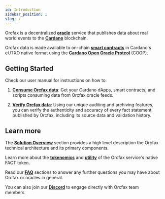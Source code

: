 ```yaml
---
id: Introduction
sidebar_position: 1
slug: /
---
```


Orcfax is a decentralized **[oracle](oracle-basics#what-is-an-oracle)** service
that publishes data about real world events to the
**[Cardano](https://medium.com/coinmonks/why-cardano-in-2023-b481846028bc)**
blockchain.

Orcfax data is made available to on-chain
**[smart contracts](oracle-basics#what-is-a-smart-contract)** in Cardano's eUTXO
native format using the **[Cardano Open Oracle Protcol](solution-overview#cardano-open-oracle-protocol-coop)** (COOP).


## Getting Started

Check our user manual for instructions on how to:

1. **[Consume Orcfax data](consume)**: Get your Cardano dApps, smart contracts,
and scripts consuming data from Orcfax oracle feeds.

2. **[Verify Orcfax data](verify)**: Using our unique auditing and archiving
features, you can verify the authenticity and accuracy of every fact statement
published by Orcfax, including its source data and validation history.

## Learn more

The **[Solution Overview](solution-overview)** section provides a high level
description the Orcfax technical architecture and its primary components.

Learn more about the **[tokenomics](tokenomics)** and
**[utility](utility-token)** of the Orcfax service's native FACT token.

Read our **[FAQ](oracle-basics)** sections to answer any further questions you
may have about Orcfax or oracles in general.

You can also join our **[Discord](https://dsc.gg/orcfax)** to engage directly
with Orcfax team members.
